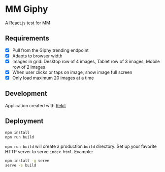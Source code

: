 # MM Giphy

A React.js test for MM

## Requirements

- [x] Pull from the Giphy trending endpoint
- [x] Adapts to browser width
- [x] Images in grid: Desktop row of 4 images, Tablet row of 3 images, Mobile row of 2 images
- [x] When user clicks or taps on image, show image full screen
- [x] Only load maximum 20 images at a time

## Development

Application created with [Rekit](http://rekit.js.org/)

## Deployment

```sh
npm install
npm run build
```

`npm run build` will create a production `build` directory. Set up your favorite HTTP server to serve `index.html`. Example:

```sh
npm install -g serve
serve -s build
```
